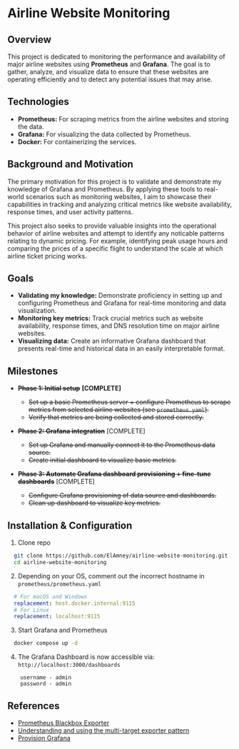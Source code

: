 # Airline Website Monitoring

## Overview
This project is dedicated to monitoring the performance and availability of major airline websites using **Prometheus** and **Grafana**. The goal is to gather, analyze, and visualize data to ensure that these websites are operating efficiently and to detect any potential issues that may arise.

## Technologies

- **Prometheus:** For scraping metrics from the airline websites and storing the data.
- **Grafana:** For visualizing the data collected by Prometheus.
- **Docker:** For containerizing the services.

## Background and Motivation

The primary motivation for this project is to validate and demonstrate my knowledge of Grafana and Prometheus. By applying these tools to real-world scenarios such as monitoring websites, I aim to showcase their capabilities in tracking and analyzing critical metrics like website availability, response times, and user activity patterns.

This project also seeks to provide valuable insights into the operational behavior of airline websites and attempt to identify any noticable patterns relating to dynamic pricing. For example, identifying peak usage hours and comparing the prices of a specific flight to understand the scale at which airline ticket pricing works.

## Goals

- **Validating my knowledge:** Demonstrate proficiency in setting up and configuring Prometheus and Grafana for real-time monitoring and data visualization.
- **Monitoring key metrics:** Track crucial metrics such as website availability, response times, and DNS resolution time on major airline websites.
- **Visualizing data:** Create an informative Grafana dashboard that presents real-time and historical data in an easily interpretable format.

## Milestones
- ~~**Phase 1: Initial setup**~~ **[COMPLETE]**
  - ~~Set up a basic Prometheus server + configure Prometheus to scrape metrics from selected airline websites (see `prometheus.yaml`).~~
  - ~~Verify that metrics are being collected and stored correctly.~~

- ~~**Phase 2: Grafana integration**~~ [COMPLETE]
  - ~~Set up Grafana and manually connect it to the Prometheus data source.~~
  - ~~Create initial dashboard to visualize basic metrics.~~

- ~~**Phase 3: Automate Grafana dashboard provisioning + fine-tune dashboards**~~ [COMPLETE]
  - ~~Configure Grafana provisioning of data source and dashboards.~~
  - ~~Clean up dashboard to visualize key metrics.~~

## Installation & Configuration
1. Clone repo
```bash
  git clone https://github.com/ElAmney/airline-website-monitoring.git
  cd airline-website-monitoring
```

2. Depending on your OS, comment out the incorrect hostname in `prometheus/prometheus.yaml`
```yaml
  # For macOS and Windows
  replacement: host.docker.internal:9115 
  # For Linux
  replacement: localhost:9115
```

3. Start Grafana and Prometheus
```bash
  docker compose up -d
```

4. The Grafana Dashboard is now accessible via: `http://localhost:3000/dashboards`
```
	username - admin
	password - admin
```

## References
- [Prometheus Blackbox Exporter](https://github.com/prometheus/blackbox_exporter)
- [Understanding and using the multi-target exporter pattern](https://prometheus.io/docs/guides/multi-target-exporter/)
- [Provision Grafana](https://grafana.com/docs/grafana/latest/administration/provisioning/)